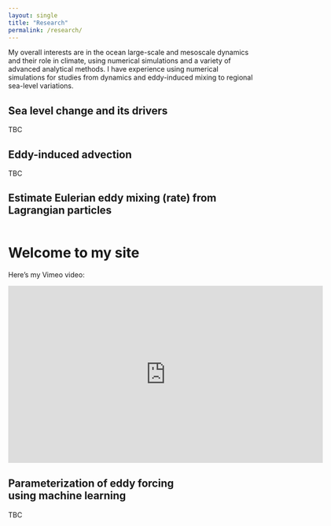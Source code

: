 ```yaml
---
layout: single
title: "Research"
permalink: /research/
---
```


My overall interests are in the ocean large-scale and mesoscale dynamics and their role in climate, using numerical simulations and a variety of advanced analytical methods. I have experience using numerical simulations for studies from dynamics and eddy-induced mixing to regional sea-level variations.

## Sea level change and its drivers
<div style="width:350px; float: right">

</div>
TBC

## Eddy-induced advection
<div style="width:350px; float: left">

</div>
TBC

## Estimate Eulerian eddy mixing (rate) from Lagrangian particles
<div style="width:350px; float: left">
  
<!DOCTYPE html>
<html lang="en">
<head>
  <meta charset="UTF-8">
  <title>My Vimeo Video</title>
</head>
<body>
  <h1>Welcome to my site</h1>
  <p>Here’s my Vimeo video:</p>

  <iframe src="https://player.vimeo.com/video/1113425123" 
      width="640" height="360" 
      frameborder="0" 
      allow="autoplay; fullscreen; picture-in-picture" 
      allowfullscreen>
  </iframe>
</body>
</html>


##  Parameterization of eddy forcing using machine learning 
<div style="width:350px; float: right">

</div>
TBC
